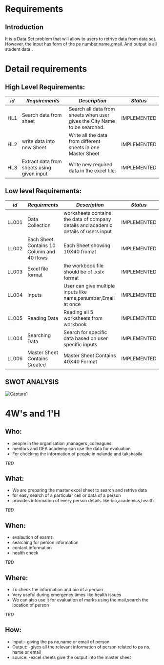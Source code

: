 
# Requirements
## Introduction
It is a Data Set problem that will allow to users to retrive data from data set. However, the input has form of the ps number,name,gmail. And output is  all student data .

# Detail requirements
## High Level Requirements:
|*id*  |*Requirements*  | *Description*  |*Status*  |
| --- | --- | --- | --- |
|HL1 | Search data from sheet |Search all data from sheets when user gives the City Name to be searched.|IMPLEMENTED|
|HL2 | write data into new Sheet  | Write all the data from different sheets in one Master Sheet|IMPLEMENTED |
|HL3 |Extract data from sheets using given input|Write new required data in the excel file. |IMPLEMENTED |



##  Low level Requirements:

|*id*  |*Requirments*  | *Description*  |*Status*  |
| --- | --- | --- | --- |
|LL001 | Data Collection |worksheets contains the data of company details and academic details of users input|IMPLEMENTED
|LL002 | Each Sheet Contains 10 Column and 40 Rows |Each Sheet showing 10X40 fromat|IMPLEMENTED |
|LL003 | Excel file format | the workbook file should be of .xslx format|IMPLEMENTED
|LL004 |Inputs|User can give multiple inputs like name,psnumber,Email at once|IMPLEMENTED
|LL005 |Reading Data|Reading all 5 worksheets from workbook|IMPLEMENTED
|LL004 |Searching Data|Search for specific data based on user specific inputs|IMPLEMENTED
|LL006 | Master Sheet Contains Created  | Master Sheet Contains 40X40 Format|IMPLEMENTED |

  
## SWOT ANALYSIS

![Capture1](https://user-images.githubusercontent.com/78864900/111418016-e833d380-870c-11eb-81e2-626dd342fa8f.PNG)

# 4W&#39;s and 1&#39;H

## Who:
*	people in the organisation ,managers ,colleagues
*	mentors and GEA academy can use the data for evaluation
*	For checking the information of people in nalanda and takshasila


*TBD*

## What:
 *	We are preparing the master excel sheet to search and retrive data
 *	for easy search of a particular cell or data of a person
 *	provides information of every person details like bio,academics,health 


*TBD*

## When:
*	evalaution of exams
*	searching for person information
*	contact information
*	health check



*TBD*

## Where:
*	To check the information and bio of a person
*	Very useful during emergency times like health issues
*	We can also use it for evaluation of marks using the mail,search the location of person


*TBD*

## How:
*	Input:- giving the ps no,name or email of person
*	Output: -gives all the relevant information of person related to ps no, name or email
*	source: -excel sheets  give the output into the master sheet



